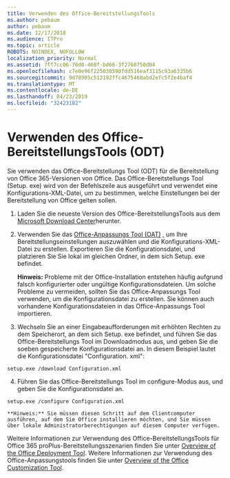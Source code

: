 ```yaml
---
title: Verwenden des Office-BereitstellungsTools
ms.author: pebaum
author: pebaum
ms.date: 12/17/2018
ms.audience: ITPro
ms.topic: article
ROBOTS: NOINDEX, NOFOLLOW
localization_priority: Normal
ms.assetid: 7ff7cc06-76d0-468f-bd66-3f2760750d04
ms.openlocfilehash: c7e0e96f225030590fdd516eaf3115c93a6335b6
ms.sourcegitcommit: 9d78905c512192ffc4675468abd2efc5f2e4baf4
ms.translationtype: MT
ms.contentlocale: de-DE
ms.lasthandoff: 04/23/2019
ms.locfileid: "32423182"
---
```

# <a name="using-the-office-deployment-tool-odt"></a>Verwenden des Office-BereitstellungsTools (ODT)

Sie verwenden das Office-Bereitstellungs Tool (ODT) für die Bereitstellung von Office 365-Versionen von Office. Das Office-Bereitstellungs Tool (Setup. exe) wird von der Befehlszeile aus ausgeführt und verwendet eine Konfigurations-XML-Datei, um zu bestimmen, welche Einstellungen bei der Bereitstellung von Office gelten sollen.
  
1. Laden Sie die neueste Version des Office-BereitstellungsTools aus dem [Microsoft Download Center](http://go.microsoft.com/fwlink/p/?LinkID=626065)herunter.
    
2. Verwenden Sie das [Office-Anpassungs Tool (OAT)](https://config.office.com) , um Ihre Bereitstellungseinstellungen auszuwählen und die Konfigurations-XML-Datei zu erstellen. Exportieren Sie die Konfigurationsdatei, und platzieren Sie Sie lokal im gleichen Ordner, in dem sich Setup. exe befindet. 
    
    **Hinweis:** Probleme mit der Office-Installation entstehen häufig aufgrund falsch konfigurierter oder ungültige Konfigurationsdateien. Um solche Probleme zu vermeiden, sollten Sie das Office-Anpassungs Tool verwenden, um die Konfigurationsdatei zu erstellen. Sie können auch vorhandene Konfigurationsdateien in das Office-Anpassungs Tool importieren. 
    
3. Wechseln Sie an einer Eingabeaufforderungen mit erhöhten Rechten zu dem Speicherort, an dem sich Setup. exe befindet, und führen Sie das Office-Bereitstellungs Tool im Downloadmodus aus, und geben Sie die soeben gespeicherte Konfigurationsdatei an. In diesem Beispiel lautet die Konfigurationsdatei "Configuration. xml":
    
  ```
  setup.exe /download Configuration.xml  
  ```

4. Führen Sie das Office-Bereitstellungs Tool im configure-Modus aus, und geben Sie die Konfigurationsdatei an.
    
  ```
  setup.exe /configure Configuration.xml
  ```

    **Hinweis:** Sie müssen diesen Schritt auf dem Clientcomputer ausführen, auf dem Sie Office installieren möchten, und Sie müssen über lokale Administratorberechtigungen auf diesem Computer verfügen. 
    
Weitere Informationen zur Verwendung des Office-BereitstellungsTools für Office 365 proPlus-Bereitstellungsszenarien finden Sie unter [Overview of the Office Deployment Tool](https://docs.microsoft.com/deployoffice/overview-of-the-office-2016-deployment-tool). Weitere Informationen zur Verwendung des Office-Anpassungstools finden Sie unter [Overview of the Office Customization Tool](https://docs.microsoft.com/DeployOffice/overview-of-the-office-customization-tool-for-click-to-run).
  

